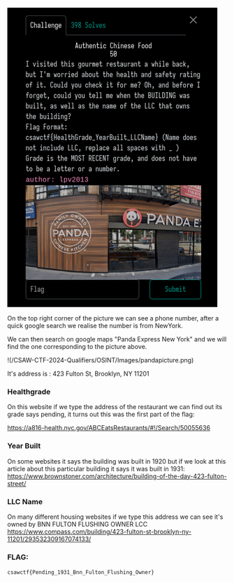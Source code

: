 ![image](/CSAW-CTF-2024-Qualifiers/OSINT/Images/pandachalldesc.png)

On the top right corner of the picture we can see a phone number, after a quick google search we realise the number is from NewYork.

We can then search on google maps "Panda Express New York" and we will find the one corresponding to the picture above.

!(/CSAW-CTF-2024-Qualifiers/OSINT/Images/pandapicture.png)

It's address is : 423 Fulton St, Brooklyn, NY 11201

### Healthgrade

On this website if we type the address of the restaurant we can find out its grade says pending, it turns out this was the first part of the flag:

https://a816-health.nyc.gov/ABCEatsRestaurants/#!/Search/50055636

### Year Built

On some websites it says the building was built in 1920 but if we look at this article about this particular building it says it was built in 1931:
https://www.brownstoner.com/architecture/building-of-the-day-423-fulton-street/

### LLC Name

On many different housing websites if we type this address we can see it's owned by BNN FULTON FLUSHING OWNER LCC
https://www.compass.com/building/423-fulton-st-brooklyn-ny-11201/293532309167074133/

### FLAG: 
```
csawctf{Pending_1931_Bnn_Fulton_Flushing_Owner}
```
